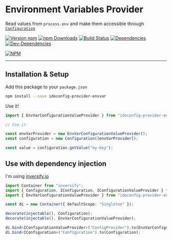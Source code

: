 # Environment Variables Provider

Read values from `process.env` and make them accessible through [`Configuration`](https://github.com/MerifondNewMarkets/i-do-config)

[![Version npm](https://img.shields.io/npm/v/idoconfig-provider-envvar.svg?style=flat-square)](https://www.npmjs.com/package/idoconfig-provider-envvar)
[![npm Downloads](https://img.shields.io/npm/dm/idoconfig-provider-envvar.svg?style=flat-square)](https://npmcharts.com/compare/idoconfig-provider-envvar?minimal=true)
[![Build Status](https://img.shields.io/travis/MerifondNewMarkets/idoconfig-provider-envvar/master.svg?style=flat-square)](https://travis-ci.org/MerifondNewMarkets/idoconfig-provider-envvar)
[![Dependencies](https://img.shields.io/david/MerifondNewMarkets/idoconfig-provider-envvar.svg?style=flat-square)](https://david-dm.org/MerifondNewMarkets/idoconfig-provider-envvar)
[![Dev-Dependencies](https://img.shields.io/david/dev/MerifondNewMarkets/idoconfig-provider-envvar.svg?style=flat-square)](https://david-dm.org/MerifondNewMarkets/idoconfig-provider-envvar)

[![NPM](https://nodei.co/npm/idoconfig-provider-envvar.png?downloads=true&downloadRank=true)](https://nodei.co/npm/idoconfig-provider-envvar/)


---

## Installation & Setup

Add this package to your `package.json`

```bash
npm install --save idoconfig-provider-envvar
```

Use it!

```typescript
import { EnvVarConfigurationValueProvider } from "idoconfig-provider-envvar";

// Use it

const envVarProvider = new EnvVarConfigurationValueProvider();
const configuration = new Configuration([envVarProvider]);

const value = configuration.getValue("my-key");
```

## Use with dependency injection

I'm using [inversify.io](http://inversify.io/)


```typescript
import Container from "inversify";
import { Configuration, IConfiguration, IConfigurationValueProvider } from "i-do-config";
import { EnvVarConfigurationValueProvider } from "idoconfig-provider-envvar";

const di = new Container({ defaultScope: "Singleton" });

decorate(injectable(), Configuration);
decorate(injectable(), EnvVarConfigurationValueProvider);

di.bind<IConfigurationValueProvider>("ConfigProvider").to(EnvVarConfigurationValueProvider);
di.bind<IConfiguration>("Configuration").to(Configuration);
```